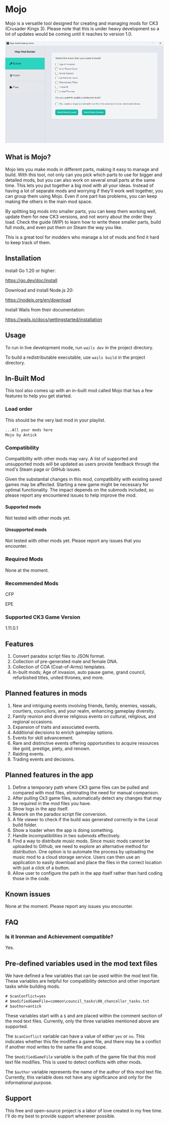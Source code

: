 # Mojo

Mojo is a versatile tool designed for creating and managing mods for CK3 (Crusader Kings 3). Please note that this is
under heavy development so a lot of updates would be coming until it reaches to version 1.0.

![Mojo By Antick](snapshot.png)

## What is Mojo?

Mojo lets you make mods in different parts, making it easy to manage and build. With this tool, not only can you pick 
which parts to use for bigger and detailed mods, but you can also work on several small parts at the same time. This 
lets you put together a big mod with all your ideas. Instead of having a lot of separate mods and worrying if they'll 
work well together, you can group them using Mojo. Even if one part has problems, you can keep making the others in the 
main mod space.

By splitting big mods into smaller parts, you can keep them working well, update them for new CK3 versions, and not 
worry about the order they load. Check the guide (WIP) to learn how to write these smaller parts, build full mods, and 
even put them on Steam the way you like.

This is a great tool for modders who manage a lot of mods and find it hard to keep track of them.

## Installation

Install Go 1.20 or higher:

https://go.dev/doc/install

Download and install Node.js 20:

https://nodejs.org/en/download

Install Wails from their documentation:

https://wails.io/docs/gettingstarted/installation

## Usage

To run in live development mode, run `wails dev` in the project directory.

To build a redistributable executable, use `wails build` in the project directory.

## In-Built Mod

This tool also comes up with an in-built mod called Mojo that has a few features to help you get started.

### Load order

This should be the very last mod in your playlist.

```
...All your mods here
Mojo by Antick
```

### Compatibility

Compatibility with other mods may vary. A list of supported and unsupported mods will be updated as users provide 
feedback through the mod's Steam page or GitHub issues.

Given the substantial changes in this mod, compatibility with existing saved games may be affected. Starting a new 
game might be necessary for optimal functionality. The impact depends on the submods included, so please report any 
encountered issues to help improve the mod.

#### Supported mods

Not tested with other mods yet.

#### Unsupported mods

Not tested with other mods yet. Please report any issues that you encounter.

### Required Mods

None at the moment.

### Recommended Mods

CFP

EPE

### Supported CK3 Game Version

1.11.0.1

## Features

1. Convert paradox script files to JSON format.
2. Collection of pre-generated male and female DNA.
3. Collection of COA (Coat-of-Arms) templates.
4. In-built mods; Age of invasion, auto pause game, grand council, refurbished titles, united thrones, and more.

## Planned features in mods

1. New and intriguing events involving friends, family, enemies, vassals, courtiers, councilors, and your realm, enhancing gameplay diversity.
2. Family reunion and diverse religious events on cultural, religious, and regional occasions.
3. Expansion of traits and associated events.
4. Additional decisions to enrich gameplay options.
5. Events for skill advancement.
6. Rare and distinctive events offering opportunities to acquire resources like gold, prestige, piety, and renown.
7. Raiding events.
8. Trading events and decisions.

## Planned features in the app

1. Define a temporary path where CK3 game files can be pulled and compared with mod files, eliminating the need for manual comparison.
2. After pulling Ck3 game files, automatically detect any changes that may be required in the mod files you have.
3. Show logs in the app itself.
4. Rework on the paradox script file conversion.
5. A file viewer to check if the build was generated correctly in the Local build folder.
6. Show a loader when the app is doing something.
7. Handle incompatibilities in two submods effectively.
8. Find a way to distribute music mods. Since music mods cannot be uploaded to Github, we need to explore an alternative method for distribution. One option is to automate the process by uploading the music mod to a cloud storage service. Users can then use an application to easily download and place the files in the correct location with just a click of a button.
9. Allow user to configure the path in the app itself rather than hard coding those in the code.

## Known issues

None at the moment. Please report any issues you encounter.

## FAQ

### Is it Ironman and Achievement compatible?

Yes.

## Pre-defined variables used in the mod text files

We have defined a few variables that can be used within the mod text file. These variables are helpful for compatibility detection and other important tasks while building mods.

```
# $canConflict=yes
# $modifiedGameFile=common\council_tasks\00_chancellor_tasks.txt
# $author=antick
```

These variables start with a `$` and are placed within the comment section of the mod text files. Currently, only the three variables mentioned above are supported.

The `$canConflict` variable can have a value of either `yes` or `no`. This indicates whether this file modifies a game file, and there may be a conflict if another mod writes to the same file and scope.

The `$modifiedGameFile` variable is the path of the game file that this mod text file modifies. This is used to detect conflicts with other mods.

The `$author` variable represents the name of the author of this mod text file. Currently, this variable does not have any significance and only for the informational purpose.

## Support

This free and open-source project is a labor of love created in my free time. I'll do my best to provide support whenever possible.

